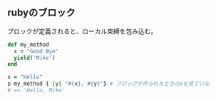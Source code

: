 ## rubyのブロック

ブロックが定義されると、ローカル束縛を包み込む。

```ruby
def my_method
  x = "Good Bye"
  yield('Mike')
end

x = "Hello"
p my_method { |y| "#{x}, #{y}"} # ブロックが作られたときのxを見ている
# => 'Hello, Mike'
```
